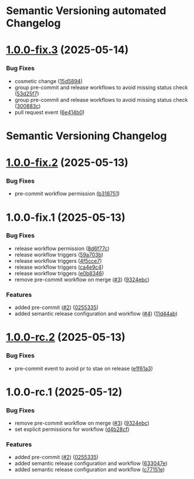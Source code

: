 # Semantic Versioning automated Changelog

# [1.0.0-fix.3](https://github.com/calavia-org/base-template/compare/v1.0.0-fix.2...v1.0.0-fix.3) (2025-05-14)


### Bug Fixes

* cosmetic change ([15d5894](https://github.com/calavia-org/base-template/commit/15d5894d4f9f5cb0778dc3043f8acff58c66f3a8))
* group pre-commit and release workflows to avoid missing status check ([53d25f7](https://github.com/calavia-org/base-template/commit/53d25f7d6a9b1c8243e3bb201d0781291d4e98a3))
* group pre-commit and release workflows to avoid missing status check ([300883c](https://github.com/calavia-org/base-template/commit/300883cde0882e11ab5e4cb2f5ca8baee5d9da34))
* pull request event ([6e414b0](https://github.com/calavia-org/base-template/commit/6e414b09b29ecc91ee3b1013259605c9c4128454))

# Semantic Versioning Changelog

# [1.0.0-fix.2](https://github.com/calavia-org/base-template/compare/v1.0.0-fix.1...v1.0.0-fix.2) (2025-05-13)


### Bug Fixes

* pre-commit workflow permission ([b318751](https://github.com/calavia-org/base-template/commit/b318751f72b0b7e8ce97e9e4946c74e75f19d5eb))

# 1.0.0-fix.1 (2025-05-13)


### Bug Fixes

* release workflow permission ([8d6f77c](https://github.com/calavia-org/base-template/commit/8d6f77c094d2abbc17143977255183f897acc0bd))
* release workflow triggers ([59a703b](https://github.com/calavia-org/base-template/commit/59a703bd74e8adb9f4e85bb8e6f1c206688a1dc0))
* release workflow triggers ([4f5cce7](https://github.com/calavia-org/base-template/commit/4f5cce78230684cbd9ec5cda97b80eabb7d5fbab))
* release workflow triggers ([ca4e9c4](https://github.com/calavia-org/base-template/commit/ca4e9c464474c61af0046247c028f7b42f44017d))
* release workflow triggers ([e0b8346](https://github.com/calavia-org/base-template/commit/e0b8346b96124fcc646d50eb7a84e3b4683baa75))
* remove pre-commit workflow on merge ([#3](https://github.com/calavia-org/base-template/issues/3)) ([9324ebc](https://github.com/calavia-org/base-template/commit/9324ebcf95871ef60c2ad4889f2b2a649ade666b))


### Features

* added pre-commit ([#2](https://github.com/calavia-org/base-template/issues/2)) ([0255335](https://github.com/calavia-org/base-template/commit/02553359aed72f7e60165c00fe7154f8509a5809))
* added semantic release configuration and workflow ([#4](https://github.com/calavia-org/base-template/issues/4)) ([11d44ab](https://github.com/calavia-org/base-template/commit/11d44abcbfa4537f29dfe354ee6442279cfdce12))

# [1.0.0-rc.2](https://github.com/calavia-org/base-template/compare/v1.0.0-rc.1...v1.0.0-rc.2) (2025-05-13)


### Bug Fixes

* pre-commit event to avoid pr to stae on release ([e1f61a3](https://github.com/calavia-org/base-template/commit/e1f61a394de9baf499e801262bbc2bbc9c764330))

# 1.0.0-rc.1 (2025-05-12)


### Bug Fixes

* remove pre-commit workflow on merge ([#3](https://github.com/calavia-org/base-template/issues/3)) ([9324ebc](https://github.com/calavia-org/base-template/commit/9324ebcf95871ef60c2ad4889f2b2a649ade666b))
* set explicit permissions for workflow ([d4b28cf](https://github.com/calavia-org/base-template/commit/d4b28cf13b4dfdf9bab949593cfe5b43b835382b))


### Features

* added pre-commit ([#2](https://github.com/calavia-org/base-template/issues/2)) ([0255335](https://github.com/calavia-org/base-template/commit/02553359aed72f7e60165c00fe7154f8509a5809))
* added semantic release configuration and workflow ([633047e](https://github.com/calavia-org/base-template/commit/633047eacf70c25c77ff7398bcae43c3db5730de))
* added semantic release configuration and workflow ([c77151e](https://github.com/calavia-org/base-template/commit/c77151e179b9cae416f6c192d748a9066579e566))
